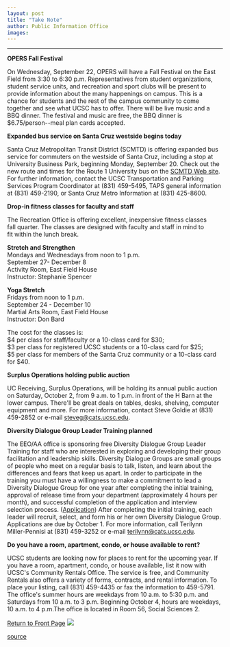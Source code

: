 ```yaml
---
layout: post
title: "Take Note"
author: Public Information Office
images:
---
```


****

**OPERS Fall Festival**

On Wednesday, September 22, OPERS will have a Fall Festival on the East Field from 3:30 to 6:30 p.m. Representatives from student organizations, student service units, and recreation and sport clubs will be present to provide information about the many happenings on campus. This is a chance for students and the rest of the campus community to come together and see what UCSC has to offer. There will be live music and a BBQ dinner. The festival and music are free, the BBQ dinner is $6.75/person--meal plan cards accepted.

**Expanded bus service on Santa Cruz westside begins today**

Santa Cruz Metropolitan Transit District (SCMTD) is offering expanded bus service for commuters on the westside of Santa Cruz, including a stop at University Business Park, beginning Monday, September 20. Check out the new route and times for the Route 1 University bus on the [SCMTD Web site][1]. For further information, contact the UCSC Transportation and Parking Services Program Coordinator at (831) 459-5495, TAPS general information at (831) 459-2190, or Santa Cruz Metro Information at (831) 425-8600.

**Drop-in fitness classes for faculty and staff**

The Recreation Office is offering excellent, inexpensive fitness classes  
fall quarter. The classes are designed with faculty and staff in mind to  
fit within the lunch break.  
  
**Stretch and Strengthen**  
Mondays and Wednesdays from noon to 1 p.m.  
September 27- December 8  
Activity Room, East Field House  
Instructor: Stephanie Spencer  
  
**Yoga Stretch**  
Fridays from noon to 1 p.m.  
September 24 - December 10  
Martial Arts Room, East Field House   
Instructor: Don Bard   
  
The cost for the classes is:  
$4 per class for staff/faculty or a 10-class card for $30;  
$3 per class for registered UCSC students or a 10-class card for $25;  
$5 per class for members of the Santa Cruz community or a 10-class card for $40.

**Surplus Operations holding public auction**

UC Receiving, Surplus Operations, will be holding its annual public auction on Saturday, October 2, from 9 a.m. to 1 p.m. in front of the H Barn at the lower campus. There'll be great deals on tables, desks, shelving, computer equipment and more. For more information, contact Steve Goldie at (831) 459-2852 or e-mail steveg@cats.ucsc.edu.

**Diversity Dialogue Group Leader Training planned**

The EEO/AA office is sponsoring free Diversity Dialogue Group Leader Training for staff who are interested in exploring and developing their group facilitation and leadership skills. Diversity Dialogue Groups are small groups of people who meet on a regular basis to talk, listen, and learn about the differences and fears that keep us apart. In order to participate in the training you must have a willingness to make a commitment to lead a Diversity Dialogue Group for one year after completing the initial training, approval of release time from your department (approximately 4 hours per month), and successful completion of the application and interview selection process. ([Application][2]) After completing the initial training, each leader will recruit, select, and form his or her own Diversity Dialogue Group.  
Applications are due by October 1. For more information, call Terilynn  
Miller-Pennisi at (831) 459-3252 or e-mail [terilynn@cats.ucsc.edu][3].

**Do you have a room, apartment, condo, or house available to rent?**

UCSC students are looking now for places to rent for the upcoming year. If you have a room, apartment, condo, or house available, list it now with UCSC's Community Rentals Office. The service is free, and Community Rentals also offers a variety of forms, contracts, and rental information. To place your listing, call (831) 459-4435 or fax the information to 459-5791. The office's summer hours are weekdays from 10 a.m. to 5:30 p.m. and Saturdays from 10 a.m. to 3 p.m. Beginning October 4, hours are weekdays, 10 a.m. to 4 p.m.The office is located in Room 56, Social Sciences 2.

[Return to Front Page][4] ![ ][5]


[1]: http://www.scmtd.com/routes.html
[2]: http://www2.ucsc.edu/diversity/application.htm
[3]: mailto:terilynn@cats.ucsc.edu
[4]: ../../index.html
[5]: ../../images/trans.gif

[source](http://www1.ucsc.edu/currents/99-00/09-20/takenote.html "Permalink to takenote")
